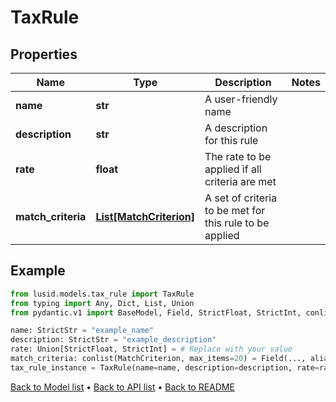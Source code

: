 # TaxRule

## Properties
Name | Type | Description | Notes
------------ | ------------- | ------------- | -------------
**name** | **str** | A user-friendly name | 
**description** | **str** | A description for this rule | 
**rate** | **float** | The rate to be applied if all criteria are met | 
**match_criteria** | [**List[MatchCriterion]**](MatchCriterion.md) | A set of criteria to be met for this rule to be applied | 
## Example

```python
from lusid.models.tax_rule import TaxRule
from typing import Any, Dict, List, Union
from pydantic.v1 import BaseModel, Field, StrictFloat, StrictInt, conlist, constr, validator

name: StrictStr = "example_name"
description: StrictStr = "example_description"
rate: Union[StrictFloat, StrictInt] = # Replace with your value
match_criteria: conlist(MatchCriterion, max_items=20) = Field(..., alias="matchCriteria", description="A set of criteria to be met for this rule to be applied")
tax_rule_instance = TaxRule(name=name, description=description, rate=rate, match_criteria=match_criteria)

```

[Back to Model list](../README.md#documentation-for-models) &#8226; [Back to API list](../README.md#documentation-for-api-endpoints) &#8226; [Back to README](../README.md)


